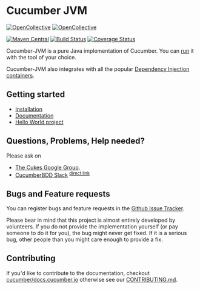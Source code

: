 # Cucumber JVM

[![OpenCollective](https://opencollective.com/cucumber/backers/badge.svg)](https://opencollective.com/cucumber) 
[![OpenCollective](https://opencollective.com/cucumber/sponsors/badge.svg)](https://opencollective.com/cucumber)

[![Maven Central](https://img.shields.io/maven-central/v/io.cucumber/cucumber-java.svg?label=Maven%20Central)](https://search.maven.org/search?q=g:%22io.cucumber%22%20AND%20a:%22cucumber-java%22)
[![Build Status](https://travis-ci.org/cucumber/cucumber-jvm.svg?branch=master)](https://travis-ci.org/cucumber/cucumber-jvm)
[![Coverage Status](https://coveralls.io/repos/github/cucumber/cucumber-jvm/badge.svg?branch=master)](https://coveralls.io/github/cucumber/cucumber-jvm?branch=master)

Cucumber-JVM is a pure Java implementation of Cucumber. 
You can [run](https://cucumber.io/docs/cucumber/api/#running-cucumber) it with 
the tool of your choice.

Cucumber-JVM also integrates with all the popular 
[Dependency Injection containers](https://cucumber.io/docs/installation/java/#dependency-injection).

## Getting started
 * [Installation](https://cucumber.io/docs/installation/java/)
 * [Documentation](https://cucumber.io/docs)
 * [Hello World project](https://github.com/cucumber/cucumber-java-skeleton)

## Questions, Problems, Help needed?

Please ask on 
 * [The Cukes Google Group](http://groups.google.com/group/cukes).
 * [CucumberBDD Slack](https://cucumberbdd-slack-invite.herokuapp.com/) <sup>[direct link](https://cucumberbdd.slack.com/)</sup>

## Bugs and Feature requests

You can register bugs and feature requests in the 
[Github Issue Tracker](https://github.com/cucumber/cucumber-jvm/issues). 

Please bear in mind that this project is almost entirely developed by 
volunteers. If you do not provide the implementation yourself (or pay someone 
to do it for you), the bug might never get fixed. If it is a serious bug, other 
people than you might care enough to provide a fix.

## Contributing 

If you'd like to contribute to the documentation, checkout 
[cucumber/docs.cucumber.io](https://github.com/cucumber/docs.cucumber.io) 
otherwise see our
[CONTRIBUTING.md](https://github.com/cucumber/cucumber-jvm/blob/master/CONTRIBUTING.md).
